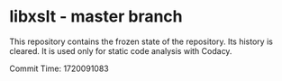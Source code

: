 # libxslt - master branch

This repository contains the frozen state of the repository.
Its history is cleared. It is used only for static code
analysis with Codacy.

Commit Time: 1720091083